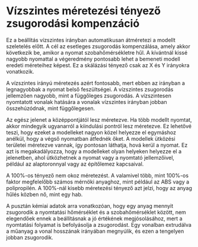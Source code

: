 # Vízszintes méretezési tényező zsugorodási kompenzáció

Ez a beállítás vízszintes irányban automatikusan átméretezi a modellt szeletelés előtt. A cél az esetleges zsugorodás kompenzálása, amely akkor következik be, amikor a nyomat szobahőmérsékletre hűl. A kívántnál kissé nagyobb nyomattal a végeredmény pontosabb lehet a bemeneti modell eredeti méreteihez képest. Ez a skálázási tényező csak az X és Y irányokra vonatkozik.

A vízszintes irányú méretezés azért fontosabb, mert ebben az irányban a legnagyobbak a nyomat belső feszültségei. A vízszintes zsugorodás jellemzően nagyobb, mint a függőleges zsugorodás. A vízszintesen nyomtatott vonalak hatására a vonalak vízszintes irányban jobban összehúzódnak, mint függőlegesen.

Az egész jelenet a középpontjától lesz méretezve. Ha több modellt nyomtat, akkor mindegyik ugyanarról a kiindulási pontról lesz méretezve. Ez lehetővé teszi, hogy ezeket a modelleket nagyon közel helyezze el egymáshoz anélkül, hogy a végső nyomatban átfednék őket. A modellek ütközési területei méretezve vannak, így pontosan láthatja, hová kerül a nyomat. Ez azt is megakadályozza, hogy a modelleket olyan helyeken helyezze el a jelenetben, ahol ütközhetnek a nyomat vagy a nyomtató jellemzőivel, például az alaptoronnyal vagy az építőlemez kapcsaival.

A 100%-os tényező nem okoz méretezést. A valamivel több, mint 100%-os faktor megfelelőbb számos mérnöki anyaghoz, mint például az ABS vagy a polipropilén. A 100%-nál kisebb méretezési tényező azt jelzi, hogy az anyag hűlés közben nő, mint egy hab.

A pusztán kémiai adatok arra vonatkozóan, hogy egy anyag mennyit zsugorodik a nyomtatási hőmérséklet és a szobahőmérséklet között, nem elegendőek ennek a beállításnak a jó értékének megjósolásához, mert a nyomtatási folyamat is befolyásolja a zsugorodást. Egy vonalban extrudálva a műanyag a vonal hosszának irányában megnyúlik, és ezen a tengelyen jobban zsugorodik.
